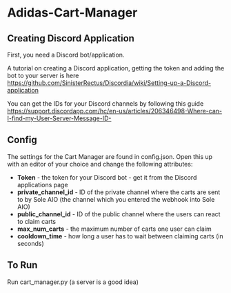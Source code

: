 # Adidas-Cart-Manager


## Creating Discord Application

First, you need a Discord bot/application.

A tutorial on creating a Discord application, getting the token and adding the bot to your server is here https://github.com/SinisterRectus/Discordia/wiki/Setting-up-a-Discord-application 

You can get the IDs for your Discord channels by following this guide https://support.discordapp.com/hc/en-us/articles/206346498-Where-can-I-find-my-User-Server-Message-ID-


## Config

The settings for the Cart Manager are found in config.json. Open this up with an editor of your choice and change the following attributes:

* **Token** - the token for your Discord bot - get it from the Discord applications page
* **private_channel_id** - ID of the private channel where the carts are sent to by Sole AIO (the channel which you entered the webhook into Sole AIO)
* **public_channel_id** - ID of the public channel where the users can react to claim carts
* **max_num_carts** - the maximum number of carts one user can claim
* **cooldown_time** - how long a user has to wait between claiming carts (in seconds)


## To Run

Run cart_manager.py (a server is a good idea)
